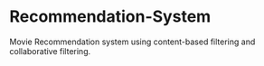 # Recommendation-System
Movie Recommendation system using content-based filtering and collaborative filtering.
